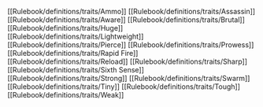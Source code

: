 [[Rulebook/definitions/traits/Ammo]]
[[Rulebook/definitions/traits/Assassin]]
[[Rulebook/definitions/traits/Aware]]
[[Rulebook/definitions/traits/Brutal]]
[[Rulebook/definitions/traits/Huge]]
[[Rulebook/definitions/traits/Lightweight]]
[[Rulebook/definitions/traits/Pierce]]
[[Rulebook/definitions/traits/Prowess]]
[[Rulebook/definitions/traits/Rapid Fire]]
[[Rulebook/definitions/traits/Reload]]
[[Rulebook/definitions/traits/Sharp]]
[[Rulebook/definitions/traits/Sixth Sense]]
[[Rulebook/definitions/traits/Strong]]
[[Rulebook/definitions/traits/Swarm]]
[[Rulebook/definitions/traits/Tiny]]
[[Rulebook/definitions/traits/Tough]]
[[Rulebook/definitions/traits/Weak]]
